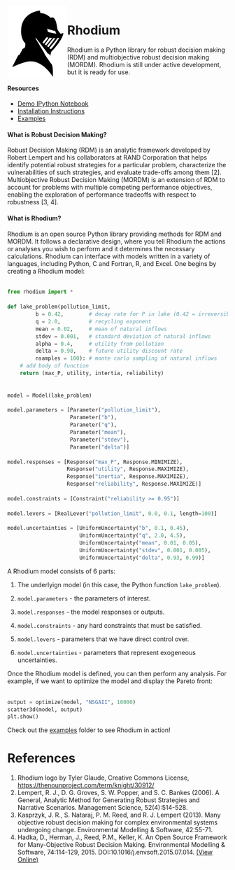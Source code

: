 <img align="left" src="images/logo.png" />

# Rhodium #

Rhodium is a Python library for robust decision making (RDM) and multiobjective robust decision
making (MORDM).  Rhodium is still under active development, but it is ready for use.

#### Resources

* [Demo IPython Notebook](https://gist.github.com/dhadka/a8d7095c98130d8f73bc)
* [Installation Instructions](INSTALL.md)
* [Examples](https://github.com/Project-Platypus/Rhodium/tree/master/examples)

#### What is Robust Decision Making?

Robust Decision Making (RDM) is an analytic framework developed by Robert Lempert and his
collaborators at RAND Corporation that helps identify potential robust strategies for a
particular problem, characterize the vulnerabilities of such strategies, and evaluate
trade-offs among them [2].  Multiobjective Robust Decision Making (MORDM)
is an extension of RDM to account for problems with multiple competing performance objectives,
enabling the exploration of performance tradeoffs with respect to robustness
[3, 4].

#### What is Rhodium?

Rhodium is an open source Python library providing methods for RDM and MORDM.  It follows a
declarative design, where you tell Rhodium the actions or analyses you wish to perform and
it determines the necessary calculations.  Rhodium can interface with models written in
a variety of languages, including Python, C and Fortran, R, and Excel.  One begins by
creating a Rhodium model:

```python

from rhodium import *

def lake_problem(pollution_limit,
         b = 0.42,        # decay rate for P in lake (0.42 = irreversible)
         q = 2.0,         # recycling exponent
         mean = 0.02,     # mean of natural inflows
         stdev = 0.001,   # standard deviation of natural inflows
         alpha = 0.4,     # utility from pollution
         delta = 0.98,    # future utility discount rate
         nsamples = 100): # monte carlo sampling of natural inflows
    # add body of function
    return (max_P, utility, intertia, reliability)


model = Model(lake_problem)

model.parameters = [Parameter("pollution_limit"),
                    Parameter("b"),
                    Parameter("q"),
                    Parameter("mean"),
                    Parameter("stdev"),
                    Parameter("delta")]

model.responses = [Response("max_P", Response.MINIMIZE),
                   Response("utility", Response.MAXIMIZE),
                   Response("inertia", Response.MAXIMIZE),
                   Response("reliability", Response.MAXIMIZE)]

model.constraints = [Constraint("reliability >= 0.95")]

model.levers = [RealLever("pollution_limit", 0.0, 0.1, length=100)]

model.uncertainties = [UniformUncertainty("b", 0.1, 0.45),
                       UniformUncertainty("q", 2.0, 4.5),
                       UniformUncertainty("mean", 0.01, 0.05),
                       UniformUncertainty("stdev", 0.001, 0.005),
                       UniformUncertainty("delta", 0.93, 0.99)]
```

A Rhodium model consists of 6 parts:

1. The underlyign model (in this case, the Python function `lake_problem`).
2. `model.parameters` - the parameters of interest.
3. `model.responses` - the model responses or outputs.
4. `model.constraints` - any hard constraints that must be satisfied.

5. `model.levers` - parameters that we have direct control over.
6. `model.uncertainties` - parameters that represent exogeneous uncertainties.

Once the Rhodium model is defined, you can then perform any analysis.  For example,
if we want to optimize the model and display the Pareto front:

```python

output = optimize(model, "NSGAII", 10000)
scatter3d(model, output)
plt.show()
```

Check out the [examples](https://github.com/Project-Platypus/Rhodium/tree/master/examples) folder
to see Rhodium in action!

# References

1. Rhodium logo by Tyler Glaude, Creative Commons License, https://thenounproject.com/term/knight/30912/
2. Lempert, R. J., D. G. Groves, S. W. Popper, and S. C. Bankes (2006).  A General, Analytic
   Method for Generating Robust Strategies and Narrative Scenarios.  Management Science, 52(4):514-528.
3. Kasprzyk, J. R., S. Nataraj, P. M. Reed, and R. J. Lempert (2013).  Many objective robust
   decision making for complex environmental systems undergoing change. Environmental
   Modelling & Software, 42:55-71.
4. Hadka, D., Herman, J., Reed, P.M., Keller, K. An Open Source Framework for Many-Objective
   Robust Decision Making. Environmental Modelling & Software, 74:114-129, 2015.
   DOI:10.1016/j.envsoft.2015.07.014. [(View Online)](http://www.sciencedirect.com/science/article/pii/S1364815215300190)
